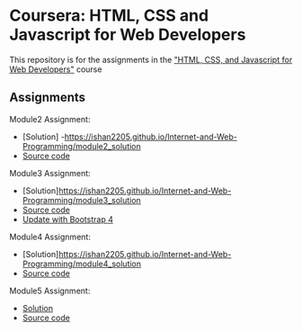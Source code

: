 # Coursera: HTML, CSS and Javascript for Web Developers

This repository is for the assignments in the ["HTML, CSS, and Javascript for Web Developers"](https://www.coursera.org/learn/html-css-javascript-for-web-developers) course

## Assignments
Module2 Assignment:
- [Solution] -https://ishan2205.github.io/Internet-and-Web-Programming/module2_solution
- [Source code](./module2_solution)

Module3 Assignment:
- [Solution]https://ishan2205.github.io/Internet-and-Web-Programming/module3_solution
- [Source code](./module3_solution)
- [Update with Bootstrap 4](./module3_bootstrap4)

Module4 Assignment:
- [Solution]https://ishan2205.github.io/Internet-and-Web-Programming/module4_solution
- [Source code](./module4_solution)

Module5 Assignment:

- [Solution](https://ishan2205.github.io/Internet-and-Web-Programming/module5_solution)
- [Source code](./module5_solution)
